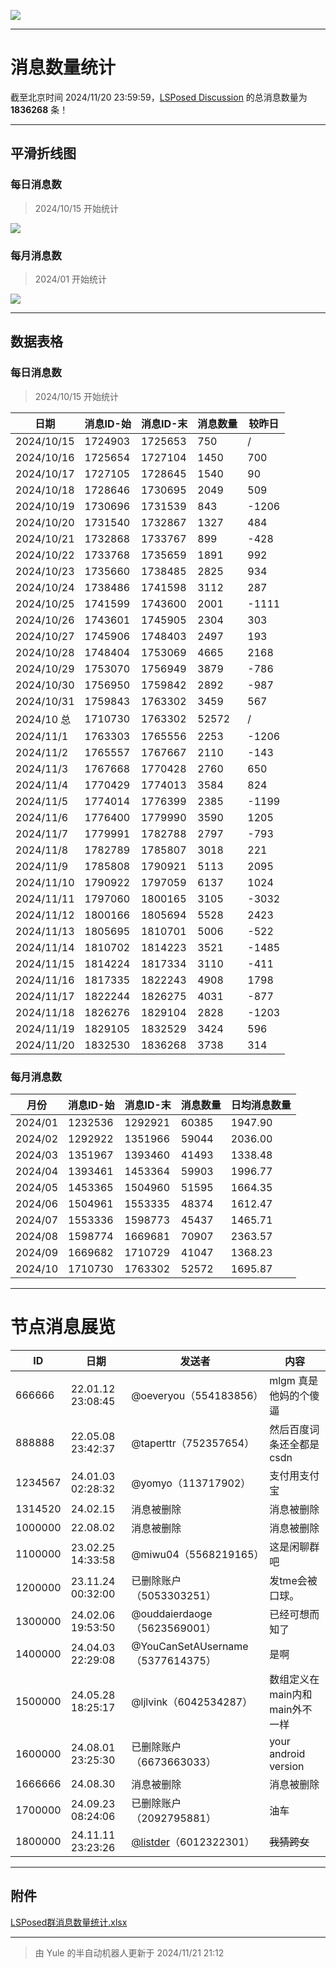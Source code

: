 ![](https://maxpcimg.cc/i/2024/11/21/673f30b85f0f6.jpg)

---

# 消息数量统计

截至北京时间  2024/11/20 23:59:59，[LSPosed Discussion](https://t.me/LSPosedDiscussion) 的总消息数量为 **1836268** 条！

------

## 平滑折线图

### 每日消息数

> 2024/10/15 开始统计

![](https://maxpcimg.cc/i/2024/11/21/673f3107dcdc1.png)

### 每月消息数

> 2024/01 开始统计

![](https://maxpcimg.cc/i/2024/11/20/673d848f9f6ae.png)

------

## 数据表格

### 每日消息数

> 2024/10/15 开始统计

| 日期       | 消息ID-始 | 消息ID-末 | 消息数量 | 较昨日 |
| ---------- | --------- | --------- | -------- | ------ |
| 2024/10/15 | 1724903   | 1725653   | 750      | /      |
| 2024/10/16 | 1725654   | 1727104   | 1450     | 700    |
| 2024/10/17 | 1727105   | 1728645   | 1540     | 90     |
| 2024/10/18 | 1728646   | 1730695   | 2049     | 509    |
| 2024/10/19 | 1730696   | 1731539   | 843      | -1206  |
| 2024/10/20 | 1731540   | 1732867   | 1327     | 484    |
| 2024/10/21 | 1732868   | 1733767   | 899      | -428   |
| 2024/10/22 | 1733768   | 1735659   | 1891     | 992    |
| 2024/10/23 | 1735660   | 1738485   | 2825     | 934    |
| 2024/10/24 | 1738486   | 1741598   | 3112     | 287    |
| 2024/10/25 | 1741599   | 1743600   | 2001     | -1111  |
| 2024/10/26 | 1743601   | 1745905   | 2304     | 303    |
| 2024/10/27 | 1745906   | 1748403   | 2497     | 193    |
| 2024/10/28 | 1748404   | 1753069   | 4665     | 2168   |
| 2024/10/29 | 1753070   | 1756949   | 3879     | -786   |
| 2024/10/30 | 1756950   | 1759842   | 2892     | -987   |
| 2024/10/31 | 1759843   | 1763302   | 3459     | 567    |
| 2024/10 总 | 1710730   | 1763302   | 52572    | /      |
| 2024/11/1  | 1763303   | 1765556   | 2253     | -1206  |
| 2024/11/2  | 1765557   | 1767667   | 2110     | -143   |
| 2024/11/3  | 1767668   | 1770428   | 2760     | 650    |
| 2024/11/4  | 1770429   | 1774013   | 3584     | 824    |
| 2024/11/5  | 1774014   | 1776399   | 2385     | -1199  |
| 2024/11/6  | 1776400   | 1779990   | 3590     | 1205   |
| 2024/11/7  | 1779991   | 1782788   | 2797     | -793   |
| 2024/11/8  | 1782789   | 1785807   | 3018     | 221    |
| 2024/11/9  | 1785808   | 1790921   | 5113     | 2095   |
| 2024/11/10 | 1790922   | 1797059   | 6137     | 1024   |
| 2024/11/11 | 1797060   | 1800165   | 3105     | -3032  |
| 2024/11/12 | 1800166   | 1805694   | 5528     | 2423   |
| 2024/11/13 | 1805695   | 1810701   | 5006     | -522   |
| 2024/11/14 | 1810702   | 1814223   | 3521     | -1485  |
| 2024/11/15 | 1814224   | 1817334   | 3110     | -411   |
| 2024/11/16 | 1817335   | 1822243   | 4908     | 1798   |
| 2024/11/17 | 1822244   | 1826275   | 4031     | -877   |
| 2024/11/18 | 1826276   | 1829104   | 2828     | -1203  |
| 2024/11/19 | 1829105   | 1832529   | 3424     | 596    |
| 2024/11/20 | 1832530   | 1836268   | 3738     | 314    |

### 每月消息数

| 月份    | 消息ID-始 | 消息ID-末 | 消息数量 | 日均消息数量 |
| ------- | --------- | --------- | -------- | ------------ |
| 2024/01 | 1232536   | 1292921   | 60385    | 1947.90      |
| 2024/02 | 1292922   | 1351966   | 59044    | 2036.00      |
| 2024/03 | 1351967   | 1393460   | 41493    | 1338.48      |
| 2024/04 | 1393461   | 1453364   | 59903    | 1996.77      |
| 2024/05 | 1453365   | 1504960   | 51595    | 1664.35      |
| 2024/06 | 1504961   | 1553335   | 48374    | 1612.47      |
| 2024/07 | 1553336   | 1598773   | 45437    | 1465.71      |
| 2024/08 | 1598774   | 1669681   | 70907    | 2363.57      |
| 2024/09 | 1669682   | 1710729   | 41047    | 1368.23      |
| 2024/10 | 1710730   | 1763302   | 52572    | 1695.87      |

------

# 节点消息展览

| ID      | 日期              | 发送者                                         | 内容                           |
| ------- | ----------------- | ---------------------------------------------- | ------------------------------ |
| 666666  | 22.01.12 23:08:45 | @oeveryou（554183856）                         | mlgm 真是他妈的个傻逼          |
| 888888  | 22.05.08 23:42:37 | @taperttr（752357654）                         | 然后百度词条还全都是csdn       |
| 1234567 | 24.01.03 02:28:32 | @yomyo（113717902）                            | 支付用支付宝                   |
| 1314520 | 24.02.15          | 消息被删除                                     | 消息被删除                     |
| 1000000 | 22.08.02          | 消息被删除                                     | 消息被删除                     |
| 1100000 | 23.02.25 14:33:58 | @miwu04（5568219165）                          | 这是闲聊群吧                   |
| 1200000 | 23.11.24 00:32:00 | 已删除账户（5053303251）                       | 发tme会被口球。                |
| 1300000 | 24.02.06 19:53:50 | @ouddaierdaoge（5623569001）                   | 已经可想而知了                 |
| 1400000 | 24.04.03 22:29:08 | @YouCanSetAUsername（5377614375）              | 是啊                           |
| 1500000 | 24.05.28 18:25:17 | @ljlvink（6042534287）                         | 数组定义在main内和main外不一样 |
| 1600000 | 24.08.01 23:25:30 | 已删除账户（6673663033）                       | your android version           |
| 1666666 | 24.08.30          | 消息被删除                                     | 消息被删除                     |
| 1700000 | 24.09.23 08:24:06 | 已删除账户（2092795881）                       | 油车                           |
| 1800000 | 24.11.11 23:23:26 | [@listder](https://t.me/listder)（6012322301） | ~~我猜跨女~~                   |

------

## 附件

[LSPosed群消息数量统计.xlsx](https://www.123684.com/s/iBeVVv-A4HV)

------

> 由 Yule 的半自动机器人更新于 2024/11/21 21:12
